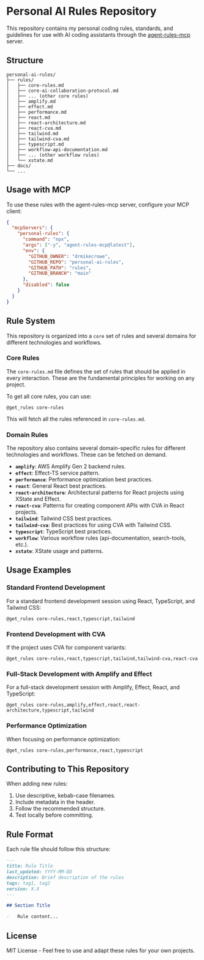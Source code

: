 # Personal AI Rules Repository

This repository contains my personal coding rules, standards, and guidelines for use with AI coding assistants through the [agent-rules-mcp](httpss://github.com/4regab/agent-rules-mcp) server.

## Structure

```
personal-ai-rules/
├── rules/
│   ├── core-rules.md
│   ├── core-ai-collaboration-protocol.md
│   ├── ... (other core rules)
│   ├── amplify.md
│   ├── effect.md
│   ├── performance.md
│   ├── react.md
│   ├── react-architecture.md
│   ├── react-cva.md
│   ├── tailwind.md
│   ├── tailwind-cva.md
│   ├── typescript.md
│   ├── workflow-api-documentation.md
│   ├── ... (other workflow rules)
│   └── xstate.md
├── docs/
└── ...
```

## Usage with MCP

To use these rules with the agent-rules-mcp server, configure your MCP client:

```json
{
  "mcpServers": {
    "personal-rules": {
      "command": "npx",
      "args": ["-y", "agent-rules-mcp@latest"],
      "env": {
        "GITHUB_OWNER": "drmikecrowe",
        "GITHUB_REPO": "personal-ai-rules",
        "GITHUB_PATH": "rules",
        "GITHUB_BRANCH": "main"
      },
      "disabled": false
    }
  }
}
```

## Rule System

This repository is organized into a `core` set of rules and several domains for different technologies and workflows.

### Core Rules

The `core-rules.md` file defines the set of rules that should be applied in every interaction. These are the fundamental principles for working on any project.

To get all core rules, you can use:

```
@get_rules core-rules
```

This will fetch all the rules referenced in `core-rules.md`.

### Domain Rules

The repository also contains several domain-specific rules for different technologies and workflows. These can be fetched on demand.

- **`amplify`**: AWS Amplify Gen 2 backend rules.
- **`effect`**: Effect-TS service pattern.
- **`performance`**: Performance optimization best practices.
- **`react`**: General React best practices.
- **`react-architecture`**: Architectural patterns for React projects using XState and Effect.
- **`react-cva`**: Patterns for creating component APIs with CVA in React projects.
- **`tailwind`**: Tailwind CSS best practices.
- **`tailwind-cva`**: Best practices for using CVA with Tailwind CSS.
- **`typescript`**: TypeScript best practices.
- **`workflow`**: Various workflow rules (api-documentation, search-tools, etc.).
- **`xstate`**: XState usage and patterns.

## Usage Examples

### Standard Frontend Development

For a standard frontend development session using React, TypeScript, and Tailwind CSS:

```
@get_rules core-rules,react,typescript,tailwind
```

### Frontend Development with CVA

If the project uses CVA for component variants:

```
@get_rules core-rules,react,typescript,tailwind,tailwind-cva,react-cva
```

### Full-Stack Development with Amplify and Effect

For a full-stack development session with Amplify, Effect, React, and TypeScript:

```
@get_rules core-rules,amplify,effect,react,react-architecture,typescript,tailwind
```

### Performance Optimization

When focusing on performance optimization:

```
@get_rules core-rules,performance,react,typescript
```

## Contributing to This Repository

When adding new rules:

1. Use descriptive, kebab-case filenames.
2. Include metadata in the header.
3. Follow the recommended structure.
4. Test locally before committing.

## Rule Format

Each rule file should follow this structure:

```markdown
---
title: Rule Title
last_updated: YYYY-MM-DD
description: Brief description of the rules
tags: tag1, tag2
version: X.X
---

## Section Title

-   Rule content...
```

## License

MIT License - Feel free to use and adapt these rules for your own projects.

